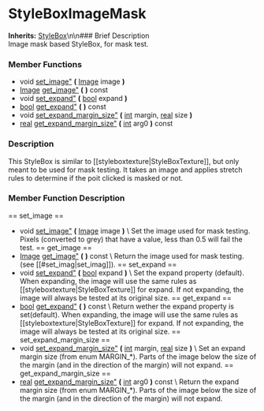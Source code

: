 #  StyleBoxImageMask  
**Inherits:** [StyleBox](class_stylebox)\\n\\n###  Brief Description  
Image mask based StyleBox, for mask test.
###  Member Functions 
  * void [set_image"](#set_image) **(** [Image](class_image) image  **)**
  * [Image](class_image) [get_image"](#get_image) **(** **)** const
  * void [set_expand"](#set_expand) **(** [bool](class_bool) expand  **)**
  * [bool](class_bool) [get_expand"](#get_expand) **(** **)** const
  * void [set_expand_margin_size"](#set_expand_margin_size) **(** [int](class_int) margin, [real](class_real) size  **)**
  * [real](class_real) [get_expand_margin_size"](#get_expand_margin_size) **(** [int](class_int) arg0  **)** const
###  Description  
This StyleBox is similar to [[styleboxtexture|StyleBoxTexture]], but only meant to be used for mask testing. It takes an image and applies stretch rules to determine if the poit clicked is masked or not.
###  Member Function Description  
==  set_image  ==
  * void [set_image"](#set_image) **(** [Image](class_image) image  **)**
\\
Set the image used for mask testing. Pixels (converted to grey) that have a value, less than 0.5 will fail the test.
==  get_image  ==
  * [Image](class_image) [get_image"](#get_image) **(** **)** const
\\
Return the image used for mask testing. (see [[#set_imag|set_imag]]).
==  set_expand  ==
  * void [set_expand"](#set_expand) **(** [bool](class_bool) expand  **)**
\\
Set the expand property (default). When expanding, the image will use the same rules as [[styleboxtexture|StyleBoxTexture]] for expand. If not expanding, the image will always be tested at its original size.
==  get_expand  ==
  * [bool](class_bool) [get_expand"](#get_expand) **(** **)** const
\\
Return wether the expand property is set(default). When expanding, the image will use the same rules as [[styleboxtexture|StyleBoxTexture]] for expand. If not expanding, the image will always be tested at its original size.
==  set_expand_margin_size  ==
  * void [set_expand_margin_size"](#set_expand_margin_size) **(** [int](class_int) margin, [real](class_real) size  **)**
\\
Set an expand margin size (from enum MARGIN_*). Parts of the image below the size of the margin (and in the direction of the margin) will not expand.
==  get_expand_margin_size  ==
  * [real](class_real) [get_expand_margin_size"](#get_expand_margin_size) **(** [int](class_int) arg0  **)** const
\\
Return the expand margin size (from enum MARGIN_*). Parts of the image below the size of the margin (and in the direction of the margin) will not expand.
